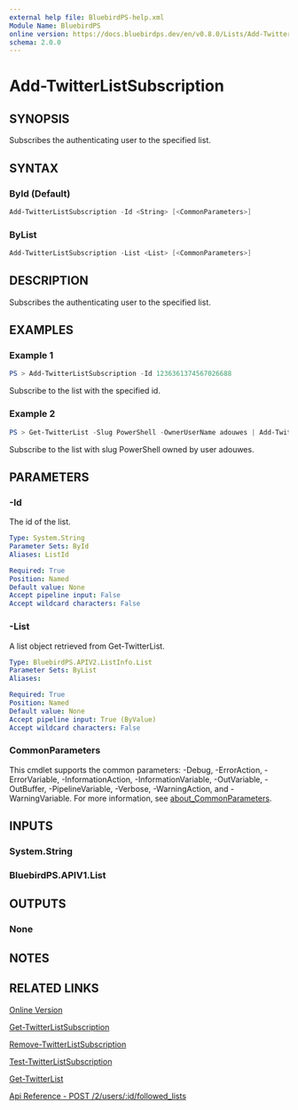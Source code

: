 ```yaml
---
external help file: BluebirdPS-help.xml
Module Name: BluebirdPS
online version: https://docs.bluebirdps.dev/en/v0.8.0/Lists/Add-TwitterListSubscription
schema: 2.0.0
---
```


# Add-TwitterListSubscription

## SYNOPSIS

Subscribes the authenticating user to the specified list.

## SYNTAX

### ById (Default)

```powershell
Add-TwitterListSubscription -Id <String> [<CommonParameters>]
```

### ByList

```powershell
Add-TwitterListSubscription -List <List> [<CommonParameters>]
```

## DESCRIPTION

Subscribes the authenticating user to the specified list.

## EXAMPLES

### Example 1

```powershell
PS > Add-TwitterListSubscription -Id 1236361374567026688
```

Subscribe to the list with the specified id.

### Example 2

```powershell
PS > Get-TwitterList -Slug PowerShell -OwnerUserName adouwes | Add-TwitterListSubscription
```

Subscribe to the list with slug PowerShell owned by user adouwes.

## PARAMETERS

### -Id

The id of the list.

```yaml
Type: System.String
Parameter Sets: ById
Aliases: ListId

Required: True
Position: Named
Default value: None
Accept pipeline input: False
Accept wildcard characters: False
```

### -List

A list object retrieved from Get-TwitterList.

```yaml
Type: BluebirdPS.APIV2.ListInfo.List
Parameter Sets: ByList
Aliases:

Required: True
Position: Named
Default value: None
Accept pipeline input: True (ByValue)
Accept wildcard characters: False
```

### CommonParameters

This cmdlet supports the common parameters: -Debug, -ErrorAction, -ErrorVariable, -InformationAction, -InformationVariable, -OutVariable, -OutBuffer, -PipelineVariable, -Verbose, -WarningAction, and -WarningVariable. For more information, see [about_CommonParameters](http://go.microsoft.com/fwlink/?LinkID=113216).

## INPUTS

### System.String

### BluebirdPS.APIV1.List

## OUTPUTS

### None

## NOTES

## RELATED LINKS

[Online Version](https://docs.bluebirdps.dev/en/v0.8.0/Lists/Add-TwitterListSubscription)

[Get-TwitterListSubscription](https://docs.bluebirdps.dev/en/v0.8.0/Lists/Get-TwitterListSubscription)

[Remove-TwitterListSubscription](https://docs.bluebirdps.dev/en/v0.8.0/Lists/Remove-TwitterListSubscription)

[Test-TwitterListSubscription](https://docs.bluebirdps.dev/en/v0.8.0/Lists/Test-TwitterListSubscription)

[Get-TwitterList](https://docs.bluebirdps.dev/en/v0.8.0/Lists/Get-TwitterList)

[Api Reference - POST /2/users/:id/followed_lists](https://developer.twitter.com/en/docs/twitter-api/lists/list-follows/api-reference/post-users-id-followed-lists)
